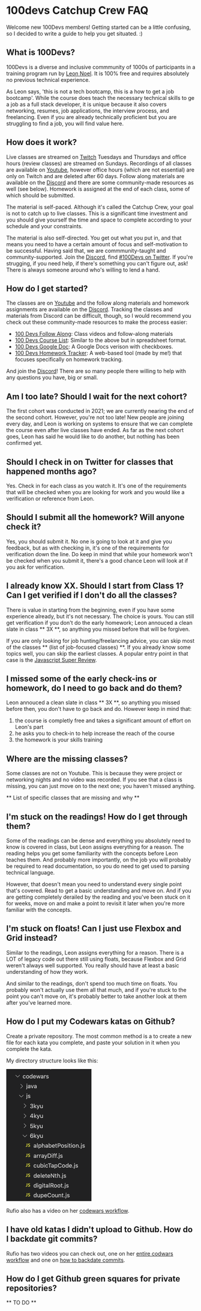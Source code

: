# 100devs Catchup Crew FAQ

Welcome new 100Devs members! Getting started can be a little confusing, so I decided to write a guide to help you get situated. :)

## What is 100Devs?

100Devs is a diverse and inclusive commmunity of 1000s of participants in a training program run by [Leon Noel](https://leonnoel.com/). It is 100% free and requires absolutely no previous technical experience. 

As Leon says, 'this is not a tech bootcamp, this is a how to get a job bootcamp'. While the course does teach the necessary technical skills to ge a job as a full stack developer, it is unique because it also covers networking, resumes, job applications, the interview process, and freelancing. Even if you are already technically proficient but you are struggling to find a job, you will find value here.

## How does it work?

Live classes are streamed on [Twitch]() Tuesdays and Thursdays and office hours (review classes) are streamed on Sundays. Recordings of all classes are available on [Youtube](), however office hours (which are not essential) are only on Twitch and are deleted after 60 days. Follow along materials are available on the [Discord]() and there are some community-made resources as well (see below). Homework is assigned at the end of each class, some of which should be submitted.

The material is self-paced. Although it's called the Catchup Crew, your goal is not to catch up to live classes. This is a significant time investment and you should give yourself the time and space to complete according to your schedule and your constraints. 

The material is also self-directed. You get out what you put in, and that means you need to have a certain amount of focus and self-motivation to be successful. Having said that, we are commmunity-taught and community-supported. Join the [Discord](), find [#100Devs on Twitter](). If you're strugging, if you need help, if there's something you can't figure out, ask! There is always someone around who's willing to lend a hand.

## How do I get started?

The classes are on [Youtube]() and the follow along materials and homework assignments are available on the [Discord](). Tracking the classes and materials from Discord can be difficult, though, so I would recommend you check out these community-made resources to make the process easier:

- [100 Devs Follow Along](): Class videos and follow-along materials
- [100 Devs Course List](): Similar to the above but in spreadsheet format.
- [100 Devs Google Doc](): A Google Docs verison with checkboxes.
- [100 Devs Homework Tracker](): A web-based tool (made by me!) that focuses specifically on homework tracking.

And join the [Discord]()! There are so many people there willing to help with any questions you have, big or small.

## Am I too late? Should I wait for the next cohort?

The first cohort was conducted in 2021; we are currently nearing the end of the second cohort. However, you're not too late! New people are joining every day, and Leon is working on systems to ensure that we can complete the course even after live classes have ended. As far as the next cohort goes, Leon has said he would like to do another, but nothing has been confirmed yet.

## Should I check in on Twitter for classes that happened months ago?

Yes. Check in for each class as you watch it. It's one of the requirements that will be checked when you are looking for work and you would like a verification or reference from Leon.

## Should I submit all the homework? Will anyone check it?

Yes, you should submit it. No one is going to look at it and give you feedback, but as with checking in, it's one of the requirements for verification down the line. Do keep in mind that while your homework won't be checked when you submit it, there's a good chance Leon will look at if you ask for verification. 

## I already know XX. Should I start from Class 1? Can I get verified if I don't do all the classes?

There is value in starting from the beginning, even if you have some experience already, but it's not necessary. The choice is yours. You can still get verification if you don't do the early homework; Leon annouced a clean slate in class ** 3X **, so anything you missed before that will be forgiven.

If you are only looking for job hunting/freelancing advice, you can skip most of the classes ** (list of job-focused classes) **. If you already know some topics well, you can skip the earliest classes. A popular entry point in that case is the [Javascript Super Review](). 


## I missed some of the early check-ins or homework, do I need to go back and do them?

Leon annouced a clean slate in class ** 3X **, so anything you missed before then, you don't have to go back and do. However keep in mind that: 

1. the course is completly free and takes a significant amount of effort on Leon's part
2. he asks you to check-in to help increase the reach of the course
3. the homework is your skills training


## Where are the missing classes?

Some classes are not on Youtube. This is because they were project or networking nights and no video was recorded. If you see that a class is missing, you can just move on to the next one; you haven't missed anything.

** List of specific classes that are missing and why **

## I'm stuck on the readings! How do I get through them?

Some of the readings can be dense and everything you absolutely need to know is covered in class, but Leon assigns everything for a reason. The reading helps you get some familiarity with the concepts before Leon teaches them. And probably more importantly, on the job you will probably be required to read documentation, so you do need to get used to parsing technical language. 

However, that doesn't mean you need to understand every single point that's covered. Read to get a basic understanding and move on. And if you are getting completely derailed by the reading and you've been stuck on it for weeks, move on and make a point to revisit it later when you're more familiar with the concepts.

## I'm stuck on floats! Can I just use Flexbox and Grid instead?

Similar to the readings, Leon assigns everything for a reason. There is a LOT of legacy code out there still using floats, because Flexbox and Grid weren't always well supported. You really should have at least a basic understanding of how they work.

And similar to the readings, don't spend too much time on floats. You probably won't actually use them all that much, and if you're stuck to the point you can't move on, it's probably better to take another look at them after you've learned more.

## How do I put my Codewars katas on Github?

Create a private repository. The most common method is a to create a new file for each kata you complete, and paste your solution in it when you complete the kata.

My directory structure looks like this:

![my codewars directory structure, organized by language then kyu](codewars-organization.png)

Rufio also has a video on her [codewars workflow]().

## I have old katas I didn't upload to Github. How do I backdate git commits?

Rufio has two videos you can check out, one on her [entire codwars workflow]() and one on [how to backdate commits]().

## How do I get Github green squares for private repositories?

** TO DO **



